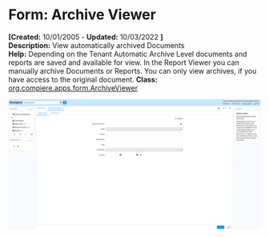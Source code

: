# Form: Archive Viewer

**[Created:** 10/01/2005 - **Updated:** 10/03/2022 **]**  
**Description:** View automatically archived Documents  
**Help:** Depending on the Tenant Automatic Archive Level documents and reports are saved and available for view. In the Report Viewer you can manually archive Documents or Reports.  You can only view archives, if you have access to the original document.
**Class:** [org.compiere.apps.form.ArchiveViewer](https://jenkins.idempiere.org/job/iDempiere12Daily/ws/org.idempiere.javadoc/API/org/compiere/apps/form/ArchiveViewer.html)

![](/img/docs/manual/ArchiveViewer-Form_iDempiere_v12.0.0.png)

